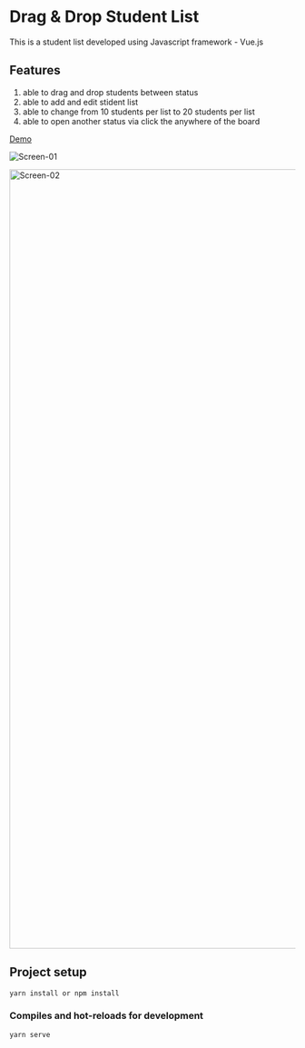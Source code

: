 # Drag & Drop Student List

This is a student list developed using Javascript framework - Vue.js


## Features
1. able to drag and drop students between status 
2. able to add and edit stident list
3. able to change from 10 students per list to 20 students per list
4. able to open another status via click the anywhere of the board

<a href="https://annapolar.github.io/vue-student-list/" target="_blank">Demo</a>

![Screen-01](https://user-images.githubusercontent.com/20388192/63662322-5277d280-c77b-11e9-920f-f407a2b1588e.jpg)

<img width="1373" alt="Screen-02" src="https://user-images.githubusercontent.com/20388192/63662380-7804dc00-c77b-11e9-808f-e4de81641208.png">



## Project setup
```
yarn install or npm install
```

### Compiles and hot-reloads for development
```
yarn serve
```
